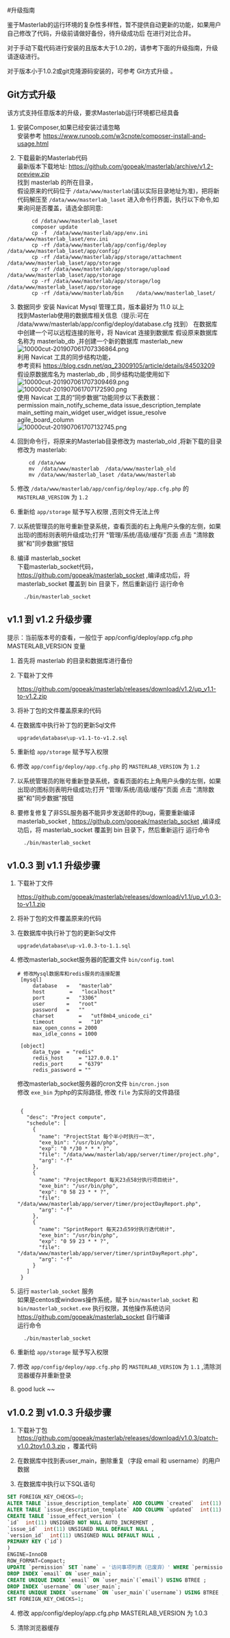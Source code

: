 #升级指南

鉴于Masterlab的运行环境的复杂性多样性，暂不提供自动更新的功能，如果用户自己修改了代码，升级前请做好备份，待升级成功后
在进行对比合并。  

对于手动下载代码进行安装的且版本大于1.0.2的，请参考下面的升级指南，升级请逐级进行。

对于版本小于1.0.2或git克隆源码安装的，可参考 Git方式升级 。


## Git方式升级  
  该方式支持任意版本的升级，要求Masterlab运行环境都已经具备

 1. 安装Composer,如果已经安装过请忽略  
    安装参考 https://www.runoob.com/w3cnote/composer-install-and-usage.html 
     
 2. 下载最新的Masterlab代码  
     最新版本下载地址:  https://github.com/gopeak/masterlab/archive/v1.2-preview.zip  
     找到 masterlab 的所在目录，  
	 假设原来的代码位于 `/data/www/masterlab`(请以实际目录地址为准)，把将新代码解压至 `/data/www/masterlab_laset` 
     进入命令行界面，执行以下命令,如果询问是否覆盖，请选全部同意:  
```text
		cd /data/www/masterlab_laset
		composer update
        cp -f  /data/www/masterlab/app/env.ini       /data/www/masterlab_laset/env.ini
        cp -rf /data/www/masterlab/app/config/deploy /data/www/masterlab_laset/app/config/
        cp -rf /data/www/masterlab/app/storage/attachment  /data/www/masterlab_laset/app/storage
        cp -rf /data/www/masterlab/app/storage/upload     /data/www/masterlab_laset/app/storage
        cp -rf /data/www/masterlab/app/storage/log        /data/www/masterlab_laset/app/storage
        cp -rf /data/www/masterlab/bin    /data/www/masterlab_laset/
```  
    
 3. 数据同步
     安装 Navicat Mysql 管理工具，版本最好为 11.0 以上  
     找到Masterlab使用的数据库相关信息（提示:可在 /data/www/masterlab/app/config/deploy/database.cfg 找到） 
     在数据库中创建一个可以远程连接的账号，将 Navicat 连接到数据库 
     假设原来数据库名称为 masterlab_db ,并创建一个新的数据库 masterlab_new  
	 ![10000cut-201907061707336864.png](http://pm.masterlab.vip/attachment/image/20190706/10000cut-201907061707336864.png "截图-10000cut-201907061707336864.png")  
     利用 Navicat 工具的同步结构功能，  
	 参考资料   https://blog.csdn.net/qq_23009105/article/details/84503209  
     假设原数据库名为 masterlab_db , 同步结构功能使用如下  
	![10000cut-201907061707309469.png](http://pm.masterlab.vip/attachment/image/20190706/10000cut-201907061707309469.png "截图-10000cut-201907061707309469.png")  
	![10000cut-201907061707172590.png](http://pm.masterlab.vip/attachment/image/20190706/10000cut-201907061707172590.png "截图-10000cut-201907061707172590.png")  
    使用 Navicat 工具的“同步数据”功能同步以下表数据：  
	permission main_notify_scheme_data issue_description_template main_setting main_widget user_widget issue_resolve agile_board_column  
	![10000cut-201907061707132745.png](http://pm.masterlab.vip/attachment/image/20190706/10000cut-201907061707132745.png "截图-10000cut-201907061707132745.png")  
    
 4. 回到命令行，将原来的Masterlab目录修改为 masterlab_old ,将新下载的目录修改为 masterlab:  
 ```text
		cd /data/www
        mv  /data/www/masterlab  /data/www/masterlab_old
		mv /data/www/masterlab_laset /data/www/masterlab
```
 5. 修改 `/data/www/masterlab/app/config/deploy/app.cfg.php` 的 `MASTERLAB_VERSION` 为 `1.2`  
 
 6. 重新给 `app/storage` 赋予写入权限 ,否则文件无法上传
    
 
 7. 以系统管理员的账号重新登录系统，查看页面的右上角用户头像的左侧，如果出现i的图标则表明升级成功;打开 "管理/系统/高级/缓存"页面
    点击 "清除数据"和"同步数据"按钮
 
 8. 编译 masterlab_socket    
    下载masterlab_socket代码， https://github.com/gopeak/masterlab_socket ,编译成功后，将 masterlab_socket 覆盖到 bin 目录下，然后重新运行
     运行命令
     ```text
       ./bin/masterlab_socket
      ```
  

## v1.1 到 v1.2 升级步骤  

提示：当前版本号的查看，一般位于 app/config/deploy/app.cfg.php MASTERLAB_VERSION 变量  

 1. 首先将 masterlab 的目录和数据库进行备份 

 2. 下载补丁文件  

    https://github.com/gopeak/masterlab/releases/download/v1.2/up_v1.1-to-v1.2.zip 

 3. 将补丁包的文件覆盖原来的代码  
    
 4. 在数据库中执行补丁包的更新Sql文件  
    ```text
    upgrade\database\up-v1.1-to-v1.2.sql
    ```
 
 5. 重新给 `app/storage` 赋予写入权限 
 
 6. 修改 `app/config/deploy/app.cfg.php` 的 `MASTERLAB_VERSION` 为 `1.2`  
 
 7. 以系统管理员的账号重新登录系统，查看页面的右上角用户头像的左侧，如果出现i的图标则表明升级成功;打开 "管理/系统/高级/缓存"页面
    点击 "清除数据"和"同步数据"按钮
 
 8. 要修复修复了非SSL服务器不能异步发送邮件的bug，需要重新编译 masterlab_socket ,
     https://github.com/gopeak/masterlab_socket ,编译成功后，将  masterlab_socket 覆盖到 bin 目录下，然后重新运行
     运行命令
     ```text
       ./bin/masterlab_socket
      ```
  
## v1.0.3 到 v1.1 升级步骤  

 1. 下载补丁文件  

    https://github.com/gopeak/masterlab/releases/download/v1.1/up_v1.0.3-to-v1.1.zip 
      

 2. 将补丁包的文件覆盖原来的代码  
  
    
 3. 在数据库中执行补丁包的更新Sql文件  
    ```text
    upgrade\database\up-v1.0.3-to-1.1.sql
    ```
   
4. 修改masterlab_socket服务器的配置文件 `bin/config.toml`  
    ```text
    # 修改Mysql数据库和redis服务的连接配置
     [mysql]
         database 	=	"masterlab"   
         host        =   "localhost"
         port		=	"3306"        
         user 		= 	"root"
         password 	= 	""
         charset	    =	"utf8mb4_unicode_ci"
         timeout	    =	"10"
         max_open_conns = 2000
         max_idle_conns = 1000
     
     [object]
         data_type 	= "redis"
         redis_host 	= "127.0.0.1"
         redis_port 	= "6379"
         redis_password = ""
    ```
    修改masterlab_socket服务器的cron文件 `bin/cron.json`  
    修改 `exe_bin` 为php的实际路径, 修改 `file` 为实际的文件路径
     ```text
     
      {
        "desc": "Project compute",
        "schedule": [
          {
            "name": "ProjectStat 每个半小时执行一次",
            "exe_bin": "/usr/bin/php", 
            "exp": "0 */30 * * * ?",
            "file": "/data/www/masterlab/app/server/timer/project.php",
            "arg": "-f"
          },
          {
            "name": "ProjectReport 每天23点58分执行项目统计",
            "exe_bin": "/usr/bin/php", 
            "exp": "0 58 23 * * ?",
            "file": "/data/www/masterlab/app/server/timer/projectDayReport.php",
            "arg": "-f"
          },
          {
            "name": "SprintReport 每天23点59分执行迭代统计",
            "exe_bin": "/usr/bin/php", 
            "exp": "0 59 23 * * ?",
            "file": "/data/www/masterlab/app/server/timer/sprintDayReport.php",
            "arg": "-f"
          }
        ]
      }
     ```
 4. 运行 `masterlab_socket` 服务  
     如果是centos或windows操作系统，赋予 `bin/masterlab_socket`  和 `bin/masterlab_socket.exe` 执行权限，其他操作系统访问  
     https://github.com/gopeak/masterlab_socket 自行编译  
     运行命令
     ```text
       ./bin/masterlab_socket
      ```
 
 5. 重新给 `app/storage` 赋予写入权限  
 
 
 6. 修改 `app/config/deploy/app.cfg.php` 的 `MASTERLAB_VERSION` 为 `1.1` ,清除浏览器缓存并重新登录  
 
 
 7. good luck ~~  
 
      
    
      

## v1.0.2 到 v1.0.3 升级步骤  

1. 下载补丁包  https://github.com/gopeak/masterlab/releases/download/v1.0.3/patch-v1.0.2tov1.0.3.zip ，覆盖代码  

2. 在数据库中找到表user_main，删除重复（字段 email 和 username）的用户数据  

3. 在数据库中执行以下SQL语句
```sql
SET FOREIGN_KEY_CHECKS=0;
ALTER TABLE `issue_description_template` ADD COLUMN `created`  int(11) UNSIGNED NOT NULL DEFAULT 0 COMMENT '创建时间' AFTER `content`;
ALTER TABLE `issue_description_template` ADD COLUMN `updated`  int(11) UNSIGNED NOT NULL DEFAULT 0 COMMENT '更新时间' AFTER `created`;
CREATE TABLE `issue_effect_version` (
`id`  int(11) UNSIGNED NOT NULL AUTO_INCREMENT ,
`issue_id`  int(11) UNSIGNED NULL DEFAULT NULL ,
`version_id`  int(11) UNSIGNED NULL DEFAULT NULL ,
PRIMARY KEY (`id`)
)
ENGINE=InnoDB
ROW_FORMAT=Compact;
UPDATE `permission` SET `name` = '访问事项列表（已废弃）' WHERE `permission`.`id` = 10005;
DROP INDEX `email` ON `user_main`;
CREATE UNIQUE INDEX `email` ON `user_main`(`email`) USING BTREE ;
DROP INDEX `username` ON `user_main`;
CREATE UNIQUE INDEX `username` ON `user_main`(`username`) USING BTREE ;
SET FOREIGN_KEY_CHECKS=1;
```  


4. 修改 app/config/deploy/app.cfg.php MASTERLAB_VERSION 为 1.0.3  


5. 清除浏览器缓存  

